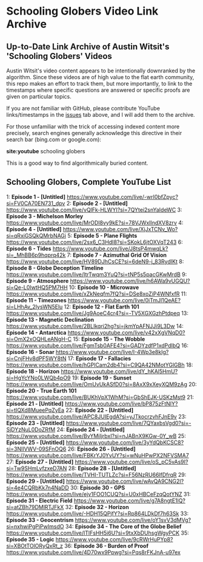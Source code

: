 # Schooling Globers Video Link Archive

## Up-to-Date Link Archive of Austin Witsit's 'Schooling Globers' Videos

Austin Witsit's video content appears to be intentionally downranked by the algorithm. Since these videos are of high value to the flat earth community, this repo makes an effort to track them, but more importantly, to link to the timestamps where specific questions are answered or specific proofs are given on particular topics.

If you are not familiar with GitHub, please contribute YouTube links/timestamps in the [issues](https://github.com/LeoBlanchette/schooling_globers_archive/issues) tab above, and I will add them to the archive.

For those unfamiliar with the trick of accessing indexed content more precisely, search engines generally acknowledge this directive in their search bar (bing.com or google.com):

**site:youtube** schooling globers

This is a good way to find algorithmically buried content.


## Schooling Globers, Complete YouTube List

1: **Episode 1 - [Untitled]** https://www.youtube.com/live/-wrI0bfZpyc?si=FV0CA70EN731_dpv
2: **Episode 2 - [Untitled]** https://www.youtube.com/live/vQlFk-HLWYI?si=7QYtei2snYaIdeWC
3: **Episode 3 - Michelson Morley** https://www.youtube.com/live/MrODI8vy9kE?si=78VJWxlIndXV8zrv
4: **Episode 4 - [Untitled]** https://www.youtube.com/live/XjJxTCNv_Wo?si=qRxiGSQkQMrbNAGi
5: **Episode 5 - Plane Flights** https://www.youtube.com/live/2sx6_C3HdI8?si=SKokL6jtOXVqT243
6: **Episode 6 - Tides** https://www.youtube.com/live/J8tsP4mwqLk?si=_MhBB6p9hqprq42k
7: **Episode 7 - Azimuthal Grid Of Vision** https://www.youtube.com/live/HV89DJhCsCE?si=6deN9-j_83RydIKt
8: **Episode 8 - Globe Deception Timeline** https://www.youtube.com/live/ItrTwqm3YuQ?si=tNP5s5pacGKwMrdB
9: **Episode 9 - Atmosphere** https://www.youtube.com/live/h6AWa9vUGQU?si=Qe-L0IwtHQ5PM7HH
10: **Episode 10 - Microwave** https://www.youtube.com/live/xZkNeqfm7fQ?si=DSe8xoZiP4WNfxfR
11: **Episode 11 - Timezones** https://www.youtube.com/live/0iTmJl1QeAE?si=LHhAv_2IysWN5Elu
12: **Episode 12 - Flat Earth 101** https://www.youtube.com/live/Jg9AoeC4cr4?si=-TV5XGXGzhPtdpeq
13: **Episode 13 - Magnetic Declination** https://www.youtube.com/live/2BLIkqri2hg?si=jkmYpAFNJJi9L3Dw
14: **Episode 14 - Antarctica** https://www.youtube.com/live/v42xXgVNqD0?si=OmX2xOQHLeANgH-C
15: **Episode 15 - The Wobble** https://www.youtube.com/live/FgmTsb0AFE4?si=GADYzdfP1xdPdIbQ
16: **Episode 16 - Sonar** https://www.youtube.com/live/I-4Wp3e8kIg?si=CnjFHv8dPF5WY8tN
17: **Episode 17 - Fallacies** https://www.youtube.com/live/hGPlCam2db4?si=C9QA42NMotYGlGBh
18: **Episode 18 - Horizon** https://www.youtube.com/live/dY_hKAl5HmU?si=HgYcYNo0LWQb4pO9
19: **Episode 19 - Sunset** https://www.youtube.com/live/OmUvUkASfD0?si=8AxX9xXeyXQM9zAg
20: **Episode 20 - True Earth 101** https://www.youtube.com/live/BUKhVpX1WhM?si=GbShEJK-USKzMst9
21: **Episode 21 - [Untitled]** https://www.youtube.com/live/bP875zFtNIY?si=tIQXd8MueePqZyEa
22: **Episode 22 - [Untitled]** https://www.youtube.com/live/APC8JUIEgdA?si=yJTkocrzvhFJnE9v
23: **Episode 23 - [Untitled]** https://www.youtube.com/live/7QYaxbsVgd0?si=-SjDYzNuL0DoZRfM
24: **Episode 24 - [Untitled]** https://www.youtube.com/live/BvYMiIjrbxI?si=nJABnX9KGw-0Y_wB
25: **Episode 25 - [Untitled]** https://www.youtube.com/live/3yYdQbKCSC8?si=3NlIVWV-09SFnOQ6
26: **Episode 26 - [Untitled]** https://www.youtube.com/live/FBKrYJ0YvUY?si=wNuHPwPX2NFVSMA7
27: **Episode 27 - [Untitled]** https://www.youtube.com/live/oS_pC5vAs9I?si=Tw9SHmLvfzxeD7AN
28: **Episode 28 - [Untitled]** https://www.youtube.com/live/TVHI-TUTLZc?si=F56NzRU66lfDfrqR
29: **Episode 29 - [Untitled]** https://www.youtube.com/live/wAvQA9CNG2I?si=4e4CQRbKk7n4NaDD
30: **Episode 30 - GPS** https://www.youtube.com/live/ejv1FOO1CUQ?si=U0xHBCeFzqQotYNZ
31: **Episode 31 - Electric Field** https://www.youtube.com/live/g7A8ngtE1lQ?si=atZBh79DMlRTJFkX
32: **Episode 32 - Horizon** https://www.youtube.com/live/-HDH15QPjfY?si=Rp864LDkDf7h63Sk
33: **Episode 33 - Geocentrism** https://www.youtube.com/live/oY1svV3dMVg?si=nxhwiPgPiPwImsdO
34: **Episode 34 - The Core of the Globe Belief** https://www.youtube.com/live/lTIFsHH5i6U?si=9txXbDUhsgWgyPCK
35: **Episode 35 - Logic** https://www.youtube.com/live/9cRWrHuPYp8?si=XBOtTOlORyQxRt_z
36: **Episode 36 - Burden of Proof** https://www.youtube.com/live/4D70wx9Ppwg?si=Pqs8rFKJnA-u97ex
